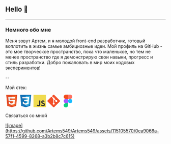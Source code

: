 ## Hello 👋 

---
### Немного обо мне

Меня зовут Артем, и я молодой front-end разработчик, готовый воплотить в жизнь самые амбициозные идеи. Мой профиль на GitHub - это мое творческое пространство, пока что маленькое, но тем не менее пространство где я демонстрирую свои навыки, прогресс и стиль разработки. Добро пожаловать в мир моих кодовых экспериментов!

--

Мой стек:
<div>
  <img src="https://github.com/devicons/devicon/raw/master/icons/html5/html5-original.svg" title="html5" alt="html5" width="40" height="40" style="max-width: 100%;">
  <img src="https://github.com/devicons/devicon/raw/master/icons/css3/css3-original.svg" title="css" alt="css" width="40" height="40" style="max-width: 100%;">
  <img src="https://github.com/devicons/devicon/raw/master/icons/javascript/javascript-original.svg" title="javascript" alt="javascript" width="40" height="40" style="max-width: 100%;">
  <img src="https://github.com/devicons/devicon/raw/master/icons/git/git-original.svg" title="git" alt="git" width="40" height="40" style="max-width: 100%;">
  <img src="https://github.com/devicons/devicon/raw/master/icons/figma/figma-original.svg" title="figma" alt="figma" width="40" height="40" style="max-width: 100%;">
</div>


Связаться со мной
<div>
  <a href='https://t.me/artemdeniso'>
    ![image](https://github.com/Artems549/Artems549/assets/115105570/0ea9066a-57f1-4599-8268-a3b2b8c7c615)
  </a>
  
</div>
